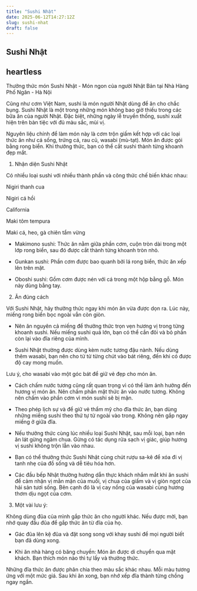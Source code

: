 ```yaml
---
title: "Sushi Nhật"
date: 2025-06-12T14:27:12Z
slug: sushi-nhat
draft: false
---
```


## Sushi Nhật

## heartless

Thưởng thức món Sushi Nhật - Món ngon của người Nhật Bản tại Nhà Hàng Phố Ngân - Hà Nội
 
Cũng như cơm Việt Nam, sushi là món người Nhật dùng để ăn cho chắc bụng. Sushi Nhật là một trong những món không bao giờ thiếu trong các bữa ăn của người Nhật. Đặc biệt, những ngày lễ truyền thống, sushi xuất hiện trên bàn tiệc với đủ màu sắc, mùi vị.
 
Nguyên liệu chính để làm món này là cơm trộn giấm kết hợp với các loại thức ăn như cá sống, trứng cá, rau củ, wasabi (mù-tạt). Món ăn được gói bằng rong biển. Khi thưởng thức, bạn có thể cắt sushi thành từng khoanh đẹp mắt.
 
1. Nhận diện Sushi Nhật
 
Có nhiều loại sushi với nhiều thành phần và công thức chế biến khác nhau:
 

Nigiri thanh cua
 

Nigiri cá hồi
 

California
 

Maki tôm tempura
 

Maki cá, heo, gà chiên tẩm vừng
 
- Makimono sushi: Thức ăn nằm giữa phần cơm, cuộn tròn dài trong một lớp rong biển, sau đó được cắt thành từng khoanh tròn nhỏ.
 
- Gunkan sushi: Phần cơm được bao quanh bởi lá rong biển, thức ăn xếp lên trên mặt.
 
- Oboshi sushi: Gồm cơm được nén với cá trong một hộp bằng gỗ. Món này dùng bằng tay.
 
2. Ăn đúng cách 
 
Với Sushi Nhật, hãy thưởng thức ngay khi món ăn vừa được dọn ra. Lúc này, miếng rong biển bọc ngoài vẫn còn giòn.
 
- Nên ăn nguyên cả miếng để thưởng thức trọn vẹn hương vị trong từng khoanh sushi. Nếu miếng sushi quá lớn, bạn có thể cắn đôi và bỏ phần còn lại vào đĩa riêng của mình.
 
- Sushi Nhật thường được dùng kèm nước tương đậu nành. Nếu dùng thêm wasabi, bạn nên cho từ từ từng chút vào bát riêng, đến khi có được độ cay mong muốn.
 
Lưu ý, cho wasabi vào một góc bát để giữ vẻ đẹp cho món ăn.
 
- Cách chấm nước tương cũng rất quan trọng vì có thể làm ảnh hưởng đến hương vị món ăn. Nên chấm phần mặt thức ăn vào nước tương. Không nên chấm vào phần cơm vì món sushi sẽ bị mặn.
 
- Theo phép lịch sự và để giữ vẻ thẩm mỹ cho đĩa thức ăn, bạn dùng những miếng sushi theo thứ tự từ ngoài vào trong. Không nên gắp ngay miếng ở giữa đĩa.
 
- Nếu thưởng thức cùng lúc nhiều loại Sushi Nhật, sau mỗi loại, bạn nên ăn lát gừng ngâm chua. Gừng có tác dụng rửa sạch vị giác, giúp hương vị sushi không trộn lẫn vào nhau.
 
- Bạn có thể thưởng thức Sushi Nhật cùng chút rượu sa-kê để xóa đi vị tanh nhẹ của đồ sống và dễ tiêu hóa hơn.
 
- Các đầu bếp Nhật thường hướng dẫn thực khách nhắm mắt khi ăn sushi để cảm nhận vị mằn mặn của muối, vị chua của giấm và vị giòn ngọt của hải sản tươi sống. Bên cạnh đó là vị cay nồng của wasabi cùng hương thơm dịu ngọt của cơm.
 
3. Một vài lưu ý:
 
Không dùng đũa của mình gắp thức ăn cho người khác. Nếu được mời, bạn nhớ quay đầu đũa để gắp thức ăn từ đĩa của họ.
 
- Gác đũa lên kệ đũa và đặt song song với khay sushi để mọi người biết bạn đã dùng xong.
 
- Khi ăn nhà hàng có băng chuyền: Món ăn được di chuyển qua mặt khách. Bạn thích món nào thì tự lấy và thưởng thức.
 
Những đĩa thức ăn được phân chia theo màu sắc khác nhau. Mỗi màu tương ứng với một mức giá. Sau khi ăn xong, bạn nhớ xếp đĩa thành từng chồng ngay ngắn.